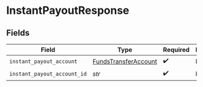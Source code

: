 # InstantPayoutResponse


## Fields

| Field                                                               | Type                                                                | Required                                                            | Description                                                         |
| ------------------------------------------------------------------- | ------------------------------------------------------------------- | ------------------------------------------------------------------- | ------------------------------------------------------------------- |
| `instant_payout_account`                                            | [FundsTransferAccount](../../models/shared/fundstransferaccount.md) | :heavy_check_mark:                                                  | N/A                                                                 |
| `instant_payout_account_id`                                         | *str*                                                               | :heavy_check_mark:                                                  | N/A                                                                 |